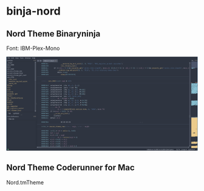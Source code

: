 # binja-nord
## Nord Theme Binaryninja

Font: IBM-Plex-Mono

![Prev: ](https://github.com/hanzolabs/binja-nord/blob/master/binja-nord-prev.png?raw=true)

## Nord Theme Coderunner for Mac
Nord.tmTheme
